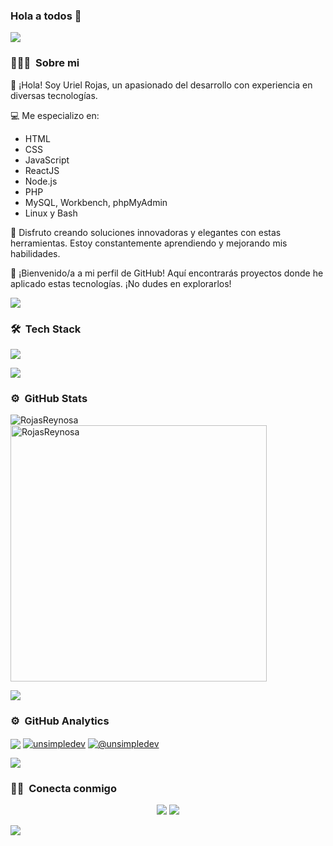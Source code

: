 ### Hola a todos 👋

<!--horizontal divider(gradiant)-->
<img src="https://user-images.githubusercontent.com/73097560/115834477-dbab4500-a447-11eb-908a-139a6edaec5c.gif">

### 👨🏻‍💻 &nbsp;Sobre mi

👋 ¡Hola! Soy Uriel Rojas, un apasionado del desarrollo con experiencia en diversas tecnologías.

💻 Me especializo en:

- HTML
- CSS
- JavaScript
- ReactJS
- Node.js
- PHP
- MySQL, Workbench, phpMyAdmin
- Linux y Bash
  
🚀 Disfruto creando soluciones innovadoras y elegantes con estas herramientas. Estoy constantemente aprendiendo y mejorando mis habilidades.

🌟 ¡Bienvenido/a a mi perfil de GitHub! Aquí encontrarás proyectos donde he aplicado estas tecnologías. ¡No dudes en explorarlos!

<img src="https://user-images.githubusercontent.com/73097560/115834477-dbab4500-a447-11eb-908a-139a6edaec5c.gif">

### 🛠 &nbsp;Tech Stack

<p align="left">
  <a href="https://skillicons.dev">
    <img src="https://skillicons.dev/icons?i=git,github,aws,bash,bootstrap,css,html,js,figma,linux,mysql,php,py,react,vscode,visualstudio,nodejs" />
  </a>
</p>

<img src="https://user-images.githubusercontent.com/73097560/115834477-dbab4500-a447-11eb-908a-139a6edaec5c.gif">

<p align="center">

### ⚙️ &nbsp;GitHub Stats

<p><img align="left" src="https://github-readme-stats.vercel.app/api/top-langs?username=RojasReynosa&show_icons=true&locale=en&layout=compact" alt="RojasReynosa" /></p>
<p>&nbsp;<img align="center" src="https://github-readme-stats.vercel.app/api?username=RojasReynosa&show_icons=true&locale=en" alt="RojasReynosa" width="410" /></p>

<img src="https://user-images.githubusercontent.com/73097560/115834477-dbab4500-a447-11eb-908a-139a6edaec5c.gif">

### ⚙️ &nbsp;GitHub Analytics

<p align="left">
<a href="https://reynosa.website/Portafolio/" target="blank"><img align="center" src="https://img.shields.io/badge/website-000000?style=for-the-badge&logo=About.me&logoColor=white alt="unsimpledev"/></a>
<a href="https://www.linkedin.com/in/uriel-rojas-reynosa-605720249/" target="blank"><img align="center" src="https://img.shields.io/badge/LinkedIn-0077B5?style=for-the-badge&logo=linkedin&logoColor=white" alt="unsimpledev"/></a>
<a href = "mailto:urielr.reynosa@gmail.com target="blank"><img align="center" src="https://img.shields.io/badge/Gmail-D14836?style=for-the-badge&logo=gmail&logoColor=white" alt="@unsimpledev"  /></a>
</p>

<img src="https://user-images.githubusercontent.com/73097560/115834477-dbab4500-a447-11eb-908a-139a6edaec5c.gif">

### 🤝🏻 &nbsp;Conecta conmigo 

<p align="center">
<a href="https://reynosa.website/Portafolio/"><img src="https://img.shields.io/badge/-Portafolio-3423A6?style=flat&logo=Google-Chrome&logoColor=white"/></a>
<a href="https://www.linkedin.com/in/uriel-rojas-reynosa-605720249/"><img src="https://img.shields.io/badge/-Uriel%20Rojas-0077B5?style=flat&logo=Linkedin&logoColor=white"/></a>

</p>
<!--horizontal divider(gradiant)-->
<img src="https://user-images.githubusercontent.com/73097560/115834477-dbab4500-a447-11eb-908a-139a6edaec5c.gif">


